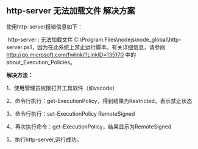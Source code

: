 ## http-server 无法加载文件 解决方案

使用http-server报错信息如下：

​    http-server : 无法加载文件 C:\Program Files\nodejs\node_global\http-server.ps1，因为在此系统上禁止运行脚本。有关详细信息，请参阅 http://go.microsoft.com/fwlink/?LinkID=135170 中的 about_Execution_Policies。 

 

**解决方法：**

1、使用管理员权限打开工具软件（如vscode）

2、命令行执行：get-ExecutionPolicy，得到结果为Restricted，表示禁止状态

3、命令行执行：set-ExecutionPolicy RemoteSigned

4、再次执行命令：get-ExecutionPolicy，结果显示为RemoteSigned

5、执行http-server,运行成功。